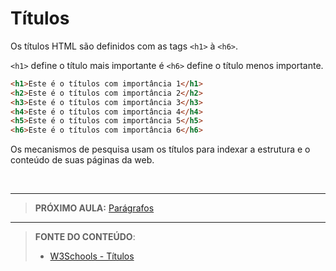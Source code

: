 

# Títulos

Os títulos HTML são definidos com as tags `<h1>` à `<h6>`.

 `<h1>` define o título mais importante é `<h6>` define o título menos importante.

````html
<h1>Este é o títulos com importância 1</h1>
<h2>Este é o títulos com importância 2</h2>
<h3>Este é o títulos com importância 3</h3>
<h4>Este é o títulos com importância 4</h4>
<h5>Este é o títulos com importância 5</h5>
<h6>Este é o títulos com importância 6</h6>
````

Os mecanismos de pesquisa usam os títulos para indexar a estrutura e o conteúdo de suas páginas da web.

<br>

***

> **PRÓXIMO AULA:** [Parágrafos](../2.2-paragrafos)

***


> **FONTE DO CONTEÚDO**:
>
> - [W3Schools - Títulos](https://www.w3schools.com/html/html_headings.asp)
